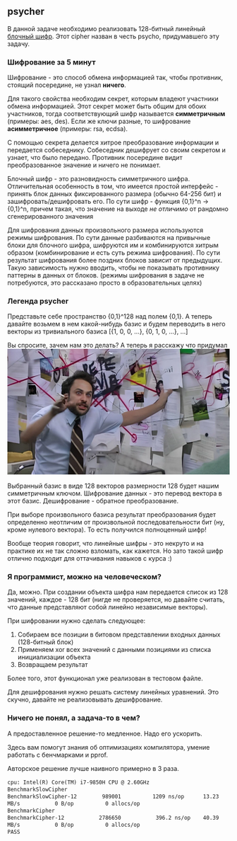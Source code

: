 ## psycher

В данной задаче необходимо реализовать 128-битный линейный [блочный шифр](https://ru.wikipedia.org/wiki/Блочный_шифр). Этот cipher назван в честь psycho, придумавшего эту задачу.

### Шифрование за 5 минут

Шифрование - это способ обмена информацией так, чтобы противник, стоящий посередине, не узнал **ничего**. 

Для такого свойства необходим секрет, которым владеют участники обмена информацией. Этот секрет может быть общим для обоих участников, тогда соответствующий шифр называется **симметричным** (примеры: aes, des). Если же ключи разные, то шифрование **асимметричное** (примеры: rsa, ecdsa).

С помощью секрета делается хитрое преобразование информации и передается собеседнику. Собеседник дешифрует со своим секретом и узнает, что было передано. Противник посередине видит преобразованное значение и ничего не понимает.

Блочный шифр - это разновидность симметричного шифра. Отличительная особенность в том, что имеется простой интерфейс - принять блок данных фиксированного размера (обычно 64-256 бит) и зашифровать/дешифровать его. По сути шифр - функция {0,1}^n -> {0,1}^n, причем такая, что значение на выходе *не отличимо* от рандомно сгенерированного значения

Для шифрования данных произвольного размера используются режимы шифрования. По сути данные разбиваются на привычные блоки для блочного шифра, шифруются им и комбинируются хитрым образом (комбинирование и есть суть режима шифрования). По сути результат шифрования более поздних блоков зависит от предыдущих. Такую зависимость нужно вводить, чтобы не показывать противнику паттерны в данных от блоков. (режимы шифрования в задаче не потребуются, это рассказано просто в образовательных целях)

### Легенда psycher

Представьте себе пространство {0,1}^128 над полем {0,1}. А теперь давайте возьмем в нем какой-нибудь базис и будем переводить в него векторы из тривиального базиса [{1, 0, 0, ...}, {0, 1, 0, ...}, ...]

Вы спросите, зачем нам это делать? А теперь я расскажу что придумал
![](./img.png)

Выбранный базис в виде 128 векторов размерности 128 будет нашим симметричным ключом. Шифрование данных - это перевод вектора в этот базис. Дешифрование - обратное преобразование.

При выборе произвольного базиса результат преобразования будет определенно неотличим от произвольной последовательности бит (ну, кроме нулевого вектора). То есть получился полноценный шифр!

Вообще теория говорит, что линейные шифры - это некруто и на практике их не так сложно взломать, как кажется. Но зато такой шифр отлично подходит для оттачивания навыков с курса :)

### Я программист, можно на человеческом?

Да, можно. При создании объекта шифра нам передается список из 128 значений, каждое - 128 бит (нигде не проверяется, но давайте считать, что данные представляют собой линейно независимые векторы).

При шифровании нужно сделать следующее:
1. Собираем все позиции в битовом представлении входных данных (128-битный блок)
2. Применяем xor всех значений с данными позициями из списка инициализации объекта
3. Возвращаем результат

Более того, этот функционал уже реализован в тестовом файле.

Для дешифрования нужно решать систему линейных уравнений. Это скучно, давайте не реализовывать дешифрование.

### Ничего не понял, а задача-то в чем?

А предоставленное решение-то медленное. Надо его ускорить.

Здесь вам помогут знания об оптимизациях компилятора, умение работать с бенчмарками и pprof.

Авторское решение лучше наивного примерно в 3 раза.

```
cpu: Intel(R) Core(TM) i7-9850H CPU @ 2.60GHz
BenchmarkSlowCipher
BenchmarkSlowCipher-12    	  989001	      1209 ns/op	  13.23 MB/s	       0 B/op	       0 allocs/op
BenchmarkCipher
BenchmarkCipher-12        	 2786650	       396.2 ns/op	  40.39 MB/s	       0 B/op	       0 allocs/op
PASS
```




